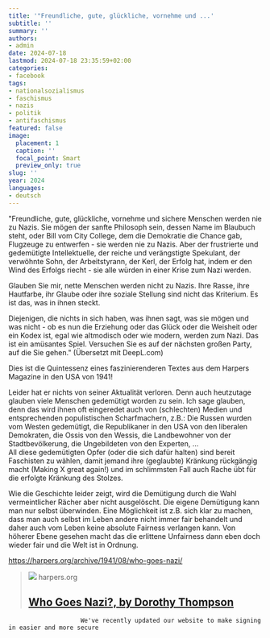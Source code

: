 ```yaml
---
title: '"Freundliche, gute, glückliche, vornehme und ...'
subtitle: ''
summary: ''
authors:
- admin
date: 2024-07-18
lastmod: 2024-07-18 23:35:59+02:00
categories:
- facebook
tags:
- nationalsozialismus
- faschismus
- nazis
- politik
- antifaschismus
featured: false
image:
  placement: 1
  caption: ''
  focal_point: Smart
  preview_only: true
slug: ''
year: 2024
languages:
- deutsch
---
```


"Freundliche, gute, glückliche, vornehme und sichere Menschen werden nie zu Nazis. Sie mögen der sanfte Philosoph sein, dessen Name im Blaubuch steht, oder Bill vom City College, dem die Demokratie die Chance gab, Flugzeuge zu entwerfen - sie werden nie zu Nazis. Aber der frustrierte und gedemütigte Intellektuelle, der reiche und verängstigte Spekulant, der verwöhnte Sohn, der Arbeitstyrann, der Kerl, der Erfolg hat, indem er den Wind des Erfolgs riecht - sie alle würden in einer Krise zum Nazi werden.

Glauben Sie mir, nette Menschen werden nicht zu Nazis. Ihre Rasse, ihre Hautfarbe, ihr Glaube oder ihre soziale Stellung sind nicht das Kriterium. Es ist das, was in ihnen steckt.

Diejenigen, die nichts in sich haben, was ihnen sagt, was sie mögen und was nicht - ob es nun die Erziehung oder das Glück oder die Weisheit oder ein Kodex ist, egal wie altmodisch oder wie modern, werden zum Nazi. Das ist ein amüsantes Spiel. Versuchen Sie es auf der nächsten großen Party, auf die Sie gehen." (Übersetzt mit DeepL.com)

Dies ist die Quintessenz eines faszinierenderen Textes aus dem Harpers Magazine in den USA von 1941! 

Leider hat er nichts von seiner Aktualität verloren. Denn auch heutzutage glauben viele Menschen gedemütigt worden zu sein. Ich sage glauben, denn das wird ihnen oft eingeredet auch von (schlechten) Medien und entsprechenden populistischen Scharfmachern, z.B.: Die Russen wurden vom Westen gedemütigt, die Republikaner in den USA von den liberalen Demokraten, die Ossis von den Wessis, die Landbewohner von der Stadtbevölkerung, die Ungebildeten von den Experten, ...  
All diese gedemütigten Opfer (oder die sich dafür halten) sind bereit Faschisten zu wählen, damit jemand ihre (geglaubte) Kränkung rückgängig macht (Making X great again!) und im schlimmsten Fall auch Rache übt für die erfolgte Kränkung des Stolzes. 

Wie die Geschichte leider zeigt, wird die Demütigung durch die Wahl vermeintlicher Rächer aber nicht ausgelöscht. Die eigene Demütigung kann man nur selbst überwinden. Eine Möglichkeit ist z.B. sich klar zu machen, dass man auch selbst im Leben andere nicht immer fair behandelt und daher auch vom Leben keine absolute Fairness verlangen kann. Von höherer Ebene gesehen macht das die erlittene Unfairness dann eben doch wieder fair und die Welt ist in Ordnung.  

https://harpers.org/archive/1941/08/who-goes-nazi/
> [![](https://harpers.org/wp-content/uploads/2023/06/harpers-d-1500x500-1.jpeg)](https://harpers.org/archive/1941/08/who-goes-nazi/)
> harpers.org
> ## [Who Goes Nazi?, by Dorothy Thompson](https://harpers.org/archive/1941/08/who-goes-nazi/)
>
>
                        We've recently updated our website to make signing in easier and more secure